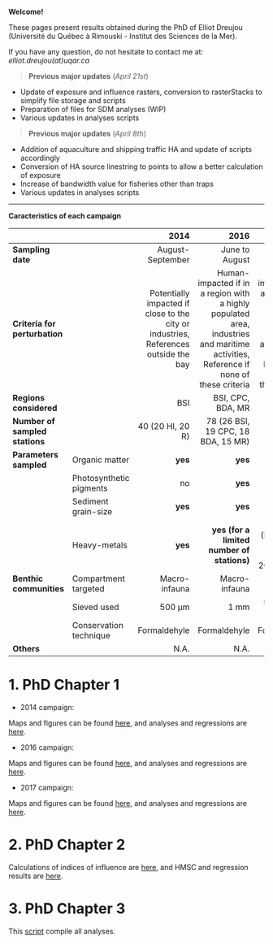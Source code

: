 **Welcome!**

These pages present results obtained during the PhD of Elliot Dreujou (Université du Québec à Rimouski - Institut des Sciences de la Mer).

If you have any question, do not hesitate to contact me at: *elliot.dreujou(at)uqar.ca*

> **Previous major updates** (*April 21st*)<br>
- Update of exposure and influence rasters, conversion to rasterStacks to simplify file storage and scripts
- Preparation of files for SDM analyses (WIP)
- Various updates in analyses scripts

> **Previous major updates** (*April 8th*)<br>
- Addition of aquaculture and shipping traffic HA and update of scripts accordingly
- Conversion of HA source linestring to points to allow a better calculation of exposure
- Increase of bandwidth value for fisheries other than traps
- Various updates in analyses scripts

-----


**Caracteristics of each campaign**

|                                 |                         | 2014                                               | 2016                                               | 2017                                          |
|:--------------------------------|:------------------------|---------------------------------------------------:|---------------------------------------------------:|---------------------------------------------------:|
| **Sampling date**               |                         | August-September                                   | June to August                                     | July                                               |
| **Criteria for perturbation**   |                         | Potentially impacted if close to the city or industries, References outside the bay | Human-impacted if in a region with a highly populated area, industries and maritime activities, Reference if none of these criteria | Human-impacted if in a region with a highly populated area, industries and maritime activities, Reference if none of these criteria |
| **Regions considered**          |                         | BSI                                                | BSI, CPC, BDA, MR                                  | BSI, MR                                            |
| **Number of sampled stations**  |                         | 40 (20 HI, 20 R)                                   | 78 (26 BSI, 19 CPC, 18 BDA, 15 MR)                 | 126 (111 BSI, 15 MR)                               |
| **Parameters sampled**          | Organic matter          | **yes**                                            | **yes**                                            | **yes**                                            |
|                                 | Photosynthetic pigments | no                                                 | **yes**                                            | **yes**                                         |
|                                 | Sediment grain-size     | **yes**                                            | **yes**                                            | **yes**                                      |
|                                 | Heavy-metals            | **yes**                                            | **yes (for a limited number of stations)**         | no (interpolated based on 2014 and 2016 values) |
|  **Benthic communities**        | Compartment targeted    | Macro-infauna                                      | Macro-infauna                                      | Macro-infauna                                      |
|                                 | Sieved used             | 500 µm                                             | 1 mm                                               | 500 µm and 1 mm                                  |
|                                 | Conservation technique  | Formaldehyle                                       | Formaldehyle                                       | Formaldehyle                                            |
| **Others**                      |                         | N.A. | N.A. | N.A. |

# 1. PhD Chapter 1

- 2014 campaign:

Maps and figures can be found [here](https://eldre.github.io/eldre-phd/Chap1/C1_analyses_14A.html), and analyses and regressions are [here](https://eldre.github.io/eldre-phd/Chap1/C1_analyses_14B.html).

- 2016 campaign:

Maps and figures can be found [here](https://eldre.github.io/eldre-phd/Chap1/C1_analyses_16A.html), and analyses and regressions are [here](https://eldre.github.io/eldre-phd/Chap1/C1_analyses_16B.html).

- 2017 campaign:

Maps and figures can be found [here](https://eldre.github.io/eldre-phd/Chap1/C1_analyses_17A.html), and analyses and regressions are [here](https://eldre.github.io/eldre-phd/Chap1/C1_analyses_17B.html).

# 2. PhD Chapter 2

Calculations of indices of influence are [here](https://eldre.github.io/eldre-phd/Chap2/C2_analyses_A.html), and HMSC and regression results are [here](https://eldre.github.io/eldre-phd/Chap2/C2_analyses_B.html).

# 3. PhD Chapter 3

This [script](https://eldre.github.io/eldre-phd/Chap3/C3_analyses.html) compile all analyses.
